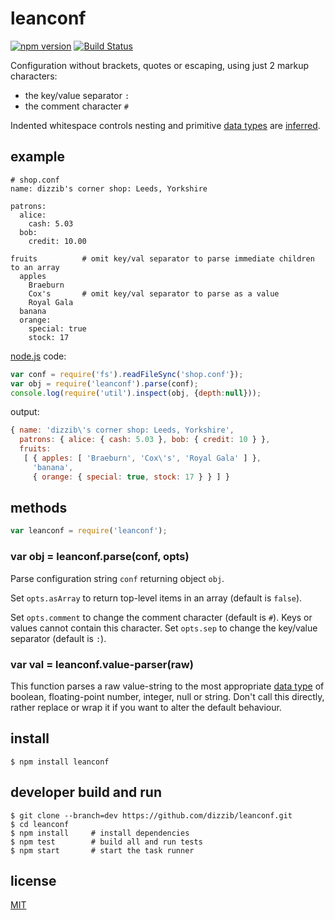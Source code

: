 # leanconf
[![npm version][npm-image]][npm-url]
[![Build Status][travis-image]][travis-url]

Configuration without brackets, quotes or escaping, using just 2 markup characters:

* the key/value separator `:`
* the comment character `#`

Indented whitespace controls nesting and primitive [data types] are [inferred](#value-parser).

## example

    # shop.conf
    name: dizzib's corner shop: Leeds, Yorkshire

    patrons:
      alice:
        cash: 5.03
      bob:
        credit: 10.00

    fruits          # omit key/val separator to parse immediate children to an array
      apples
        Braeburn
        Cox's       # omit key/val separator to parse as a value
        Royal Gala
      banana
      orange:
        special: true
        stock: 17

[node.js] code:

```javascript
var conf = require('fs').readFileSync('shop.conf'});
var obj = require('leanconf').parse(conf);
console.log(require('util').inspect(obj, {depth:null}));
```

output:

```javascript
{ name: 'dizzib\'s corner shop: Leeds, Yorkshire',
  patrons: { alice: { cash: 5.03 }, bob: { credit: 10 } },
  fruits:
   [ { apples: [ 'Braeburn', 'Cox\'s', 'Royal Gala' ] },
     'banana',
     { orange: { special: true, stock: 17 } } ] }
```

## methods

```javascript
var leanconf = require('leanconf');
```

### var obj = leanconf.parse(conf, opts)

Parse configuration string `conf` returning object `obj`.

Set `opts.asArray` to return top-level items in an array (default is `false`).

Set `opts.comment` to change the comment character (default is `#`).
Keys or values cannot contain this character.
Set `opts.sep` to change the key/value separator (default is `:`).

### <a name="value-parser"></a> var val = leanconf.value-parser(raw)

This function parses a raw value-string to the most appropriate [data type] of
boolean, floating-point number, integer, null or string.
Don't call this directly, rather replace or wrap it if you want to alter
the default behaviour.

## install

    $ npm install leanconf

## developer build and run

    $ git clone --branch=dev https://github.com/dizzib/leanconf.git
    $ cd leanconf
    $ npm install     # install dependencies
    $ npm test        # build all and run tests
    $ npm start       # start the task runner

## license

[MIT](./LICENSE)

[data type]: https://developer.mozilla.org/en-US/docs/Web/JavaScript/Data_structures
[data types]: https://developer.mozilla.org/en-US/docs/Web/JavaScript/Data_structures
[node.js]: http://nodejs.org
[npm]: https://npmjs.org
[npm-image]: https://img.shields.io/npm/v/leanconf.svg
[npm-url]: https://npmjs.org/package/leanconf
[travis-image]: https://travis-ci.org/dizzib/leanconf.svg?branch=master
[travis-url]: https://travis-ci.org/dizzib/leanconf
